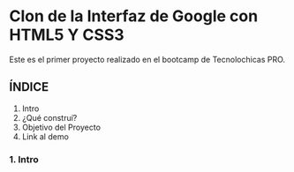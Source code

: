 # Clon de la Interfaz de Google con HTML5 Y CSS3
Este es el primer proyecto realizado en el bootcamp de Tecnolochicas PRO.
## ÍNDICE
1. Intro
2. ¿Qué construí?
3. Objetivo del Proyecto
4. Link al demo

### 1. Intro
